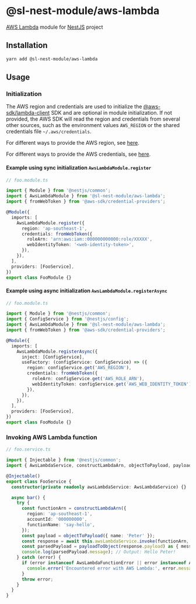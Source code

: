 # @sl-nest-module/aws-lambda

[AWS Lambda](https://aws.amazon.com/lambda/) module for [NestJS](https://docs.nestjs.com/) project

## Installation

```sh
yarn add @sl-nest-module/aws-lambda
```

## Usage

### Initialization

The AWS region and credentials are used to initialize the [@aws-sdk/lambda-client](https://www.npmjs.com/package/@aws-sdk/client-lambda) SDK and are optional in module initialization. If not provided, the AWS SDK will read the region and credentials from several other sources, such as the environment values `AWS_REGION` or the shared credentials file `~/.aws/credentials`.

For different ways to provide the AWS region, see [here](https://docs.aws.amazon.com/sdk-for-javascript/v2/developer-guide/setting-region.html).

For different ways to provide the AWS credentials, see [here](https://docs.aws.amazon.com/sdk-for-javascript/v2/developer-guide/setting-credentials-node.html).

#### Example using sync initialization `AwsLambdaModule.register`

```typescript
// foo.module.ts

import { Module } from '@nestjs/common';
import { AwsLambdaModule } from '@sl-nest-module/aws-lambda';
import { fromWebToken } from '@aws-sdk/credential-providers';

@Module({
  imports: [
    AwsLambdaModule.register({
      region: 'ap-southeast-1',
      credentials: fromWebToken({
        roleArn: 'arn:aws:iam::000000000000:role/XXXXX',
        webIdentityToken: '<web-identity-token>',
      }),
    }),
  ],
  providers: [FooService],
})
export class FooModule {}
```

#### Example using async initialization `AwsLambdaModule.registerAsync`

```typescript
// foo.module.ts

import { Module } from '@nestjs/common';
import { ConfigService } from '@nestjs/config';
import { AwsLambdaModule } from '@sl-nest-module/aws-lambda';
import { fromWebToken } from '@aws-sdk/credential-providers';

@Module({
  imports: [
    AwsLambdaModule.registerAsync({
      inject: [ConfigService],
      useFactory: (configService: ConfigService) => ({
        region: configService.get('AWS_REGION'),
        credentials: fromWebToken({
          roleArn: configService.get('AWS_ROLE_ARN'),
          webIdentityToken: configService.get('AWS_WEB_IDENTITY_TOKEN'),
        }),
      }),
    }),
  ],
  providers: [FooService],
})
export class FooModule {}
```

### Invoking AWS Lambda function

```typescript
// foo.service.ts

import { Injectable } from '@nestjs/common';
import { AwsLambdaService, constructLambdaArn, objectToPayload, payloadToObject } from '@sl-nest-module/aws-lambda';

@Injectable()
export class FooService {
  constructor(private readonly awsLambdaService: AwsLambdaService) {}

  async bar() {
    try {
      const functionArn = constructLambdaArn({
        region: 'ap-southeast-1',
        accountId: '000000000',
        functionName: 'say-hello',
      });
      const payload = objectToPayload({ name: 'Peter' });
      const response = await this.awsLambdaService.invoke(functionArn, payload);
      const parsedPayload = payloadToObject(response.payload) as { message: string };
      console.log(parsedPayload.message); // Output: Hello Peter!
    } catch (error) {
      if (error instanceof AwsLambdaFunctionError || error instanceof AwsLambdaResponseError) {
        console.error('Encountered error with AWS Lambda:', error.message);
      }
      throw error;
    }
  }
}
```
